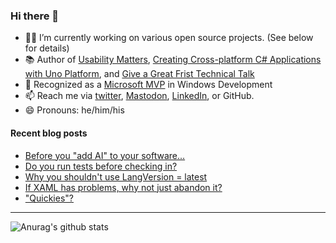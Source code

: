 ### Hi there 👋

- 👨‍💻 I’m currently working on various open source projects. (See below for details)
- 📚 Author of [Usability Matters](https://www.manning.com/books/usability-matters?a_aid=mrlacey), [Creating Cross-platform C# Applications with Uno Platform](https://www.packtpub.com/product/creating-cross-platform-c-applications-with-uno-platform/9781801078498), and [Give a Great Frist Technical Talk](https://amzn.to/3XQ82gY)
- 🏅 Recognized as a [Microsoft MVP](https://mvp.microsoft.com/en-us/PublicProfile/5001397?fullName=Matt%20Lacey) in Windows Development
- 📫 Reach me via [twitter](https://twitter.com/mrlacey), <a rel="me" href="https://fosstodon.org/@mrlacey">Mastodon</a>, [LinkedIn](https://www.linkedin.com/in/mrlacey), or GitHub.
- 😄 Pronouns: he/him/his

<!--
**mrlacey/mrlacey** is a ✨ _special_ ✨ repository because its `README.md` (this file) appears on your GitHub profile.

Here are some ideas to get you started:

- 🔭 I’m currently working on ...
- 🌱 I’m currently learning ...
- 👯 I’m looking to collaborate on ...
- 🤔 I’m looking for help with ...
- 💬 Ask me about ...
- 📫 How to reach me: ...
- 😄 Pronouns: ...
- ⚡ Fun fact: ...
-->

#### Recent blog posts
<!-- BLOG-POST-LIST:START -->
- [Before you &quot;add AI&quot; to your software...](https://www.mrlacey.com/2024/02/before-you-add-ai-to-your-software.html)
- [Do you run tests before checking in?](https://www.mrlacey.com/2024/02/do-you-run-tests-before-checking-in.html)
- [Why you shouldn&#39;t use LangVersion = latest](https://www.mrlacey.com/2024/02/why-you-shouldnt-use-langversion-latest.html)
- [If XAML has problems, why not just abandon it?](https://www.mrlacey.com/2024/02/if-xaml-has-problems-why-not-just.html)
- [&quot;Quickies&quot;?](https://www.mrlacey.com/2024/02/quickies.html)
<!-- BLOG-POST-LIST:END -->

---

![Anurag's github stats](https://github-readme-stats.vercel.app/api?username=mrlacey&count_private=true&show_icons=true)
